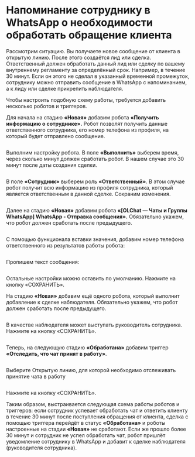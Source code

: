 # Напоминание сотруднику в WhatsApp о необходимости обработать обращение клиента

Рассмотрим ситуацию. Вы получаете новое сообщение от клиента в открытую линию. После этого создаётся лид или сделка. Ответственный должен обработать данный лид или сделку по вашему внутреннему регламенту за определённый срок. Например, в течение 30 минут. Если он этого не сделал в указанный временной промежуток, сотруднику можно отправить сообщение в WhatsApp с напоминанием, а к лиду или сделке прикрепить наблюдателя.

Чтобы настроить подобную схему работы, требуется добавить несколько роботов и триггеров.

Для начала на стадию **«Новая»** добавим робота **«Получить информацию о сотруднике».** Робот позволят получить данные ответственного сотрудника, его номер телефона из профиля, на который будет отправлено сообщение.

<figure><img src="../../.gitbook/assets/image (706).png" alt=""><figcaption></figcaption></figure>

Выполним настройку робота. В поле **«Выполнить»** выберем время, через сколько минут должен сработать робот. В нашем случае это 30 минут после даты создания сделки.

<figure><img src="../../.gitbook/assets/image (556).png" alt=""><figcaption></figcaption></figure>

В поле **«Сотрудник»** выберем роль **«Ответственный»**. В этом случае робот получит всю информацию из профиля сотрудника, который является ответственным в данной сделке. Сохраним изменения.

<figure><img src="../../.gitbook/assets/image (590).png" alt=""><figcaption></figcaption></figure>

Далее на стадию **«Новая»** добавим робота **«\[OLChat — Чаты и Группы WhatsApp] WhatsApp - Отправка сообщения».** Обязательно укажем, что робот должен сработать после предыдущего.

<figure><img src="../../.gitbook/assets/image (303).png" alt=""><figcaption></figcaption></figure>

С помощью функционала вставки значения, добавим номер телефона ответственного из результатов работы робота:

<figure><img src="../../.gitbook/assets/image (651).png" alt=""><figcaption></figcaption></figure>

Пропишем текст сообщения:

<figure><img src="../../.gitbook/assets/image (781).png" alt=""><figcaption></figcaption></figure>

Остальные настройки можно оставить по умолчанию. Нажмите на кнопку «СОХРАНИТЬ».

На стадию **«Новая»** добавим ещё одного робота, который выполнит добавление к сделке наблюдателя. Обязательно укажем, что робот должен сработать после предыдущего.

<figure><img src="../../.gitbook/assets/image (652).png" alt=""><figcaption></figcaption></figure>

В качестве наблюдателя может выступать руководитель сотрудника. Нажмите на кнопку «СОХРАНИТЬ».

<figure><img src="../../.gitbook/assets/image (688).png" alt=""><figcaption></figcaption></figure>

Теперь, на следующую стадию **«Обработана»** добавим триггер **«Отследить, что чат принят в работу»**.

<figure><img src="../../.gitbook/assets/image (485).png" alt=""><figcaption></figcaption></figure>

Выберите Открытую линию, для которой необходимо отслеживать принятие чата в работу

<figure><img src="../../.gitbook/assets/image (588).png" alt=""><figcaption></figcaption></figure>

Нажмите на кнопку «СОХРАНИТЬ».

Таким образом, выстраивается следующая схема работы роботов и триггеров: если сотрудник успевает обработать чат и ответить клиенту в течение 30 минут после поступления обращения от клиента, сделка с помощью триггера перейдёт в статус **«Обработана»** и роботы настроенные на стадии **«Новая»** не сработают. Если же прошло более 30 минут и сотрудник не успел обработать чат, робот пришлёт уведомление сотруднику в WhatsApp и добавит к сделке наблюдателя (руководителя сотрудника).

<figure><img src="../../.gitbook/assets/image (323).png" alt=""><figcaption></figcaption></figure>
